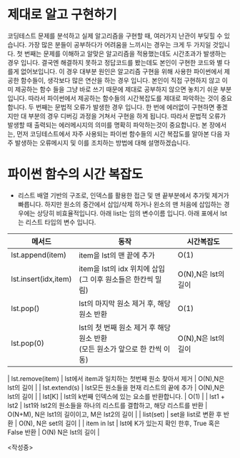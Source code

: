 # 제대로 알고 구현하기
코딩테스트 문제를 분석하고 실제 알고리즘을 구현할 때, 여러가지 난관이 부딪힐 수 있습니다.  가장 많은 분들이 공부하다가 어려움을 느끼시는 경우는 크게 두 가지일 것입니다. 첫 번째는 문제를 이해하고 알맞은 알고리즘을 적용했는데도 시간초과가 발생하는 경우 입니다. 결국엔 해결하지 못하고 정답코드를 봤는데도 본인이 구현한 코드와 별 다를게 없어보입니다. 이 경우 대부분 원인은 알고리즘 구현을 위해 사용한 파이썬에서 제공한 함수들이, 생각보다 많은 연산을 하는 경우 입니다.  본인이 직접 구현하지 않고 이미 제공하는 함수 들을 그냥 바로 쓰기 때문에 제대로 공부하지 않으면 놓치기 쉬운 부분 입니다. 따라서 파이썬에서 제공하는 함수들의 시간복잡도를 제대로 파악하는 것이 중요 합니다. 
두 번째는 문법적 오류가 발생한 경우 입니다.  한 번에 에러없이 구현하면 좋겠지만 대 부분의 경우 디버깅 과정을 거쳐서 구현을 하게 됩니다. 따라서 문법적 오류가 발생할 때 출력되는 에러메시지의 의미를 명확히 파악하는것이 중요합니다.
본 장에서는, 먼저 코딩테스트에서 자주 사용되는 파이썬 함수들의 시간 복잡도를 알아본 다음 자주 발생하는 오류메시지 및 이를 조치하는 방법에 대해 설명하겠습니다. 


# 파이썬 함수의 시간 복잡도
- 리스트
배열 기반의 구조로, 인덱스를 활용한 접근 및 맨 끝부분에서 추가및 제거가 빠릅니다. 하지만 원소의 중간에서 삽입/삭제 하거나 왼소의 맨 처음에 삽입하는 경우에는 상당히 비효율적입니다. 아래 list는 임의 변수이름 입니다.  아래 표에서 lst는 리스트 타입의 변수 입니다.


| 메서드   | 동작                                    | 시간복잡도|
| ---------- | ---------------------------------------------- |------------------------------ |
| lst.append(item)    | item을 lst의 맨 끝에 추가                                    | O(1) |
| lst.insert(idx,item)    | item을 lst의 idx 위치에 삽입</br>(그 이후 원소들은 한칸씩 밀림) | O(N),N은 lst의 길이          |  
| lst.pop()    | lst의 마지막 원소 제거 후, 해당 원소 반환                                    | O(1) |
| lst.pop(0)    | lst의 첫 번째 원소 제거 후 해당 원소 반환</br>(모든 원소가 앞으로 한 칸씩 이동)| O(N),N은 lst의 길이 |
                                    
| lst.remove(item)    | lst에서 item과 일치하는 첫번째 원소 찾아서 제거                                    | O(N),N은 lst의 길이 |
| lst.extend(s)    | lst모든 원소들을 현재 리스트의 끝에 추가                                    | O(N),N은 lst의 길이 |
| lst[K]    | lst의 k번째 인덱스에 있는 요소를 반환합니다.                                    | O(1) |
| lst1 + lst2    | lst1와 lst2의 원소들을 하나의 리스트를 결합하고, 해당 리스트를 반환                                    | O(N+M), N은 lst1의 길이이고, M은 lst2의 길이 |
| list(set)   | set을 list로 변환 후 반환                                    | O(N), N은 set의 길이 |
| item in lst    | lst에 K가 있는지 확인 한후, True 혹은 False 반환                                    | O(N) N은 lst의 길이 |

<작성중>


